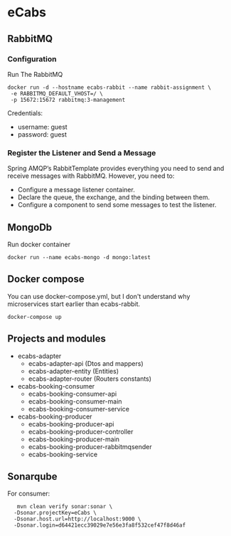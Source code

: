 # eCabs

## RabbitMQ
### Configuration
Run The RabbitMQ
```shell
docker run -d --hostname ecabs-rabbit --name rabbit-assignment \
 -e RABBITMQ_DEFAULT_VHOST=/ \
 -p 15672:15672 rabbitmq:3-management
```

Credentials:
* username: guest
* password: guest

### Register the Listener and Send a Message
Spring AMQP’s RabbitTemplate provides everything you need to send and receive messages with RabbitMQ. However, you need to:

* Configure a message listener container.
* Declare the queue, the exchange, and the binding between them.
* Configure a component to send some messages to test the listener.

## MongoDb
Run docker container
```shell
docker run --name ecabs-mongo -d mongo:latest
```

## Docker compose
You can use docker-compose.yml, but I don't understand why microservices start earlier than ecabs-rabbit.
```shell
docker-compose up
```

## Projects and modules
 * ecabs-adapter
   * ecabs-adapter-api (Dtos and mappers)
   * ecabs-adapter-entity (Entities)
   * ecabs-adapter-router (Routers constants)
 * ecabs-booking-consumer
   * ecabs-booking-consumer-api
   * ecabs-booking-consumer-main
   * ecabs-booking-consumer-service
 * ecabs-booking-producer
   * ecabs-booking-producer-api
   * ecabs-booking-producer-controller
   * ecabs-booking-producer-main
   * ecabs-booking-producer-rabbitmqsender
   * ecabs-booking-service

## Sonarqube
   For consumer:
```shell
   mvn clean verify sonar:sonar \
  -Dsonar.projectKey=eCabs \
  -Dsonar.host.url=http://localhost:9000 \
  -Dsonar.login=d64421ecc39029e7e56e3fa8f532cef47f8d46af
```